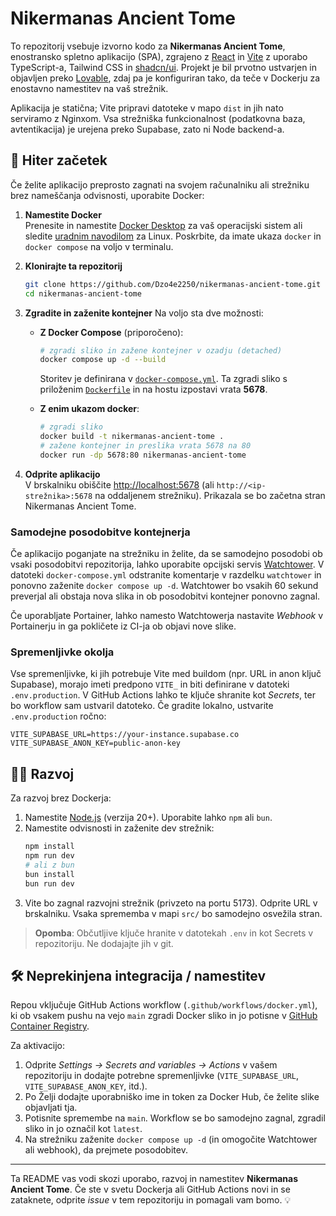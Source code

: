 # Nikermanas Ancient Tome

To repozitorij vsebuje izvorno kodo za **Nikermanas Ancient Tome**, enostransko spletno aplikacijo (SPA), zgrajeno z [React](https://reactjs.org/) in [Vite](https://vitejs.dev/) z uporabo TypeScript-a, Tailwind CSS in [shadcn/ui](https://ui.shadcn.com/). Projekt je bil prvotno ustvarjen in objavljen preko [Lovable](https://lovable.dev), zdaj pa je konfiguriran tako, da teče v Dockerju za enostavno namestitev na vaš strežnik.

Aplikacija je statična; Vite pripravi datoteke v mapo `dist` in jih nato serviramo z Nginxom. Vsa strežniška funkcionalnost (podatkovna baza, avtentikacija) je urejena preko Supabase, zato ni Node backend-a.

## 🚀 Hiter začetek

Če želite aplikacijo preprosto zagnati na svojem računalniku ali strežniku brez nameščanja odvisnosti, uporabite Docker:

1. **Namestite Docker**  
   Prenesite in namestite [Docker Desktop](https://www.docker.com/products/docker-desktop/) za vaš operacijski sistem ali sledite [uradnim navodilom](https://docs.docker.com/get-docker/) za Linux. Poskrbite, da imate ukaza `docker` in `docker compose` na voljo v terminalu.

2. **Klonirajte ta repozitorij**
   ```sh
   git clone https://github.com/Dzo4e2250/nikermanas-ancient-tome.git
   cd nikermanas-ancient-tome
   ```

3. **Zgradite in zaženite kontejner**
   Na voljo sta dve možnosti:
   - **Z Docker Compose** (priporočeno):
     ```sh
     # zgradi sliko in zažene kontejner v ozadju (detached)
     docker compose up -d --build
     ```
     Storitev je definirana v [`docker-compose.yml`](docker-compose.yml). Ta zgradi sliko s priloženim [`Dockerfile`](Dockerfile) in na hostu izpostavi vrata **5678**.

   - **Z enim ukazom docker**:
     ```sh
     # zgradi sliko
     docker build -t nikermanas-ancient-tome .
     # zažene kontejner in preslika vrata 5678 na 80
     docker run -dp 5678:80 nikermanas-ancient-tome
     ```

4. **Odprite aplikacijo**  
   V brskalniku obiščite [http://localhost:5678](http://localhost:5678) (ali `http://<ip-strežnika>:5678` na oddaljenem strežniku). Prikazala se bo začetna stran Nikermanas Ancient Tome.

### Samodejne posodobitve kontejnerja

Če aplikacijo poganjate na strežniku in želite, da se samodejno posodobi ob vsaki posodobitvi repozitorija, lahko uporabite opcijski servis [Watchtower](https://containrrr.dev/watchtower/). V datoteki `docker-compose.yml` odstranite komentarje v razdelku `watchtower` in ponovno zaženite `docker compose up -d`. Watchtower bo vsakih 60 sekund preverjal ali obstaja nova slika in ob posodobitvi kontejner ponovno zagnal.

Če uporabljate Portainer, lahko namesto Watchtowerja nastavite *Webhook* v Portainerju in ga pokličete iz CI-ja ob objavi nove slike.

### Spremenljivke okolja

Vse spremenljivke, ki jih potrebuje Vite med buildom (npr. URL in anon ključ Supabase), morajo imeti predpono `VITE_` in biti definirane v datoteki `.env.production`. V GitHub Actions lahko te ključe shranite kot *Secrets*, ter bo workflow sam ustvaril datoteko. Če gradite lokalno, ustvarite `.env.production` ročno:

```env
VITE_SUPABASE_URL=https://your-instance.supabase.co
VITE_SUPABASE_ANON_KEY=public-anon-key
```

## 🤖💼 Razvoj

Za razvoj brez Dockerja:

1. Namestite [Node.js](https://nodejs.org/) (verzija 20+). Uporabite lahko `npm` ali `bun`.
2. Namestite odvisnosti in zaženite dev strežnik:
   ```sh
   npm install
   npm run dev
   # ali z bun
   bun install
   bun run dev
   ```
3. Vite bo zagnal razvojni strežnik (privzeto na portu 5173). Odprite URL v brskalniku. Vsaka sprememba v mapi `src/` bo samodejno osvežila stran.

> **Opomba**: Občutljive ključe hranite v datotekah `.env` in kot Secrets v repozitoriju. Ne dodajajte jih v git.

## 🛠️ Neprekinjena integracija / namestitev

Repou vključuje GitHub Actions workflow (`.github/workflows/docker.yml`), ki ob vsakem pushu na vejo `main` zgradi Docker sliko in jo potisne v [GitHub Container Registry](https://docs.github.com/en/packages/working-with-a-github-packages-registry/working-with-the-container-registry).

Za aktivacijo:

1. Odprite *Settings → Secrets and variables → Actions* v vašem repozitoriju in dodajte potrebne spremenljivke (`VITE_SUPABASE_URL`, `VITE_SUPABASE_ANON_KEY`, itd.).
2. Po Želji dodajte uporabniško ime in token za Docker Hub, če želite slike objavljati tja.
3. Potisnite spremembe na `main`. Workflow se bo samodejno zagnal, zgradil sliko in jo označil kot `latest`.
4. Na strežniku zaženite `docker compose up -d` (in omogočite Watchtower ali webhook), da prejmete posodobitev.

---

Ta README vas vodi skozi uporabo, razvoj in namestitev **Nikermanas Ancient Tome**. Če ste v svetu Dockerja ali GitHub Actions novi in se zataknete, odprite *issue* v tem repozitoriju in pomagali vam bomo. 💡
